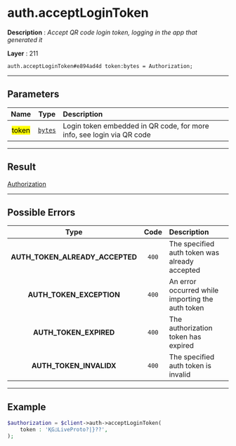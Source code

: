 # auth.acceptLoginToken

**Description** : *Accept QR code login token, logging in the app that generated it*

**Layer** : 211

```tl
auth.acceptLoginToken#e894ad4d token:bytes = Authorization;
```

---

## Parameters

| Name | Type | Description |
| :---: | :---: | :--- |
| <mark>token</mark> | [`bytes`](type/bytes) | Login token embedded in QR code, for more info, see login via QR code |

---

## Result

[Authorization](type/Authorization)

---

## Possible Errors

| Type | Code | Description |
| :---: | :---: | :--- |
| **AUTH_TOKEN_ALREADY_ACCEPTED** | `400` | The specified auth token was already accepted |
| **AUTH_TOKEN_EXCEPTION** | `400` | An error occurred while importing the auth token |
| **AUTH_TOKEN_EXPIRED** | `400` | The authorization token has expired |
| **AUTH_TOKEN_INVALIDX** | `400` | The specified auth token is invalid |

---

## Example

```php
$authorization = $client->auth->acceptLoginToken(
	token : 'ҚGݿLiveProto?|}??',
);
```